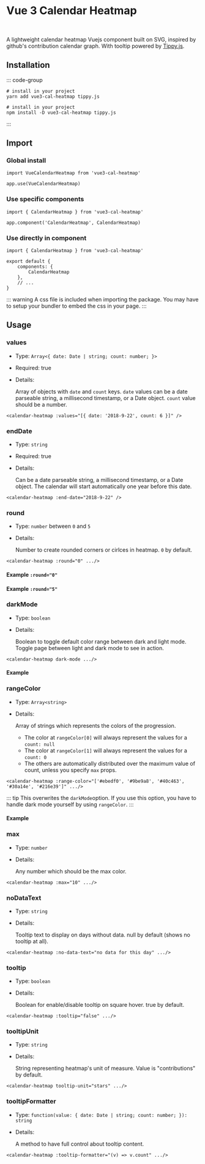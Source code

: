 <script setup>
import Demo from './components/Demo.vue'
import Links from './components/Links.vue'
</script>

# Vue 3 Calendar Heatmap

<br/>

A lightweight calendar heatmap Vuejs component built on SVG, inspired by github's contribution calendar graph. With tooltip powered by [Tippy.js](https://github.com/atomiks/tippyjs).

<Demo :initial-round="2"/>

## Installation

::: code-group

```bash:no-line-numbers [Yarn]
# install in your project
yarn add vue3-cal-heatmap tippy.js
```

```bash:no-line-numbers [NPM]
# install in your project
npm install -D vue3-cal-heatmap tippy.js
```

:::

## Import

### Global install

```typescript:no-line-numbers v-pre
import VueCalendarHeatmap from 'vue3-cal-heatmap'

app.use(VueCalendarHeatmap)
```

### Use specific components

```typescript:no-line-numbers v-pre
import { CalendarHeatmap } from 'vue3-cal-heatmap'

app.component('CalendarHeatmap', CalendarHeatmap)
```

### Use directly in component

```typescript:no-line-numbers v-pre
import { CalendarHeatmap } from 'vue3-cal-heatmap'

export default {
    components: {
        CalendarHeatmap
    },
    // ...
}
```

::: warning
A css file is included when importing the package. You may have to setup your bundler to embed the css in your page.
:::

## Usage

### values

- Type: `Array<{ date: Date | string; count: number; }>`
- Required: true
- Details:

  Array of objects with `date` and `count` keys. `date` values can be a date parseable string, a millisecond timestamp, or a Date object. `count` value should
  be a number.

```vue:no-line-numbers v-pre
<calendar-heatmap :values="[{ date: '2018-9-22', count: 6 }]" />
```

### endDate

- Type: `string`
- Required: true
- Details:

  Can be a date parseable string, a millisecond timestamp, or a Date object. The calendar will start automatically one year before this date.

```vue:no-line-numbers v-pre
<calendar-heatmap :end-date="2018-9-22" />
```

### round

- Type: `number` between `0` and `5`
- Details:

  Number to create rounded corners or cirlces in heatmap. `0` by default.

```vue:no-line-numbers v-pre
<calendar-heatmap :round="0" .../>
```

#### Example `:round="0"`

<Demo :initialRound="0"/>

#### Example `:round="5"`

<Demo :initialRound="5"/>

### darkMode

- Type: `boolean`
- Details:

  Boolean to toggle default color range between dark and light mode.
  Toggle page between light and dark mode to see in action.

```vue:no-line-numbers v-pre
<calendar-heatmap dark-mode .../>
```

#### Example

<Demo dark-mode />

### rangeColor

- Type: `Array<string>`
- Details:

  Array of strings which represents the colors of the progression.

  - The color at `rangeColor[0]` will always represent the values for a `count: null`
  - The color at `rangeColor[1]` will always represent the values for a `count: 0`
  - The others are automatically distributed over the maximum value of count, unless you specify `max` props.

```vue:no-line-numbers v-pre
<calendar-heatmap :range-color="['#ebedf0', '#9be9a8', '#40c463', '#30a14e', '#216e39']" .../>
```

::: tip
This overwrites the `darkMode`option. If you use this option, you have to handle dark mode yourself by using `rangeColor`.
:::

#### Example

<Demo :range-color="[ '#ebedf0', '#9be9a8', '#40c463', '#30a14e', '#216e39' ]"/>

### max

- Type: `number`
- Details:

  Any number which should be the max color.

```vue:no-line-numbers v-pre
<calendar-heatmap :max="10" .../>
```

### noDataText

- Type: `string`
- Details:

  Tooltip text to display on days without data. null by default (shows no tooltip at all).

```vue:no-line-numbers v-pre
<calendar-heatmap :no-data-text="no data for this day" .../>
```

### tooltip

- Type: `boolean`
- Details:

  Boolean for enable/disable tooltip on square hover. true by default.

```vue:no-line-numbers v-pre
<calendar-heatmap :tooltip="false" .../>
```

### tooltipUnit

- Type: `string`
- Details:

  String representing heatmap's unit of measure. Value is "contributions" by default.

```vue:no-line-numbers v-pre
<calendar-heatmap tooltip-unit="stars" .../>
```

### tooltipFormatter

- Type: `function(value: { date: Date | string; count: number; }): string`
- Details:

  A method to have full control about tooltip content.

```vue:no-line-numbers v-pre
<calendar-heatmap :tooltip-formatter="(v) => v.count" .../>
```

